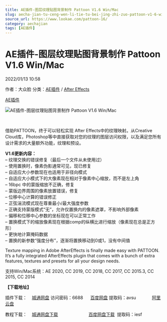 ```yaml
---
title: AE插件-图层纹理贴图背景制作 Pattoon V1.6 Win/Mac
slug: aecha-jian-tu-ceng-wen-li-tie-tu-bei-jing-zhi-zuo-pattoon-v1-6-win-mac
source_url: https://www.lookae.com/pattoon-16/
category: aechajian
tags: [AE插件]
---
```

# AE插件-图层纹理贴图背景制作 Pattoon V1.6 Win/Mac

2022/01/13 10:58

作者：大众脸
分类：[AE插件](https://www.lookae.com/after-effects/aechajian/) / [After Effects](https://www.lookae.com/after-effects/)

[AE插件](https://www.lookae.com/tag/ae%e6%8f%92%e4%bb%b6/)

![AE插件-图层纹理贴图背景制作 Pattoon V1.6 Win/Mac](https://www.lookae.com/wp-content/uploads/2021/02/PATTOON-15.jpg "AE插件-图层纹理贴图背景制作 Pattoon V1.6 Win/Mac-LookAE.com")

﻿

借助PATTOON，终于可以轻松实现 After Effects中的纹理映射。从Creative Cloud库，Photoshop等中直接获取对您的纹理的图层访问权限，以及满足您所有设计需求的大量额外功能，纹理和预设。

**V1.6更新内容：**  
– 纹理交换的错误修复（最后一个文件从未使用过）  
– 使用置换时，像素伪影通常可见，现已修复  
– 自适应大小参数现在也适用于非径向模式  
– 自适应大小模式下的大像素现在相对于像素中心缩放，而不是左上角  
– 16bpc 中的蒙版缩放不正确，修复  
– 蒙版边界周围的像素放置错误，修复  
– 位移中心计算的错误修正  
– 正弦湍流模式现在尊重最小/最大强度参数  
– 正确支持蒙版模式“无”，允许仅置换内的像素遮罩，不影响外部像素  
– 偏移和位移中心参数的坐标现在可以正常工作  
– 置换模式下的缩放像素现在根据comp的纵横比进行缩放（像素现在总是正方形）  
– 更快地计算掩码数据  
– 置换的新参数“强度分布”，逐渐将置换移动到0或1，没有中间值

Texture mapping in Adobe AfterEffects is finally made easy with PATTOON. It’s a fully integrated AfterEffects plugin that comes with a bunch of extra features, textures and presets for all your design needs.

支持Win/Mac系统：AE 2020, CC 2019, CC 2018, CC 2017, CC 2015.3, CC 2015, CC 2014

**【下载地址】**

插件下载：    [城通网盘](https://url70.ctfile.com/f/2827370-536270313-49eb0c) 访问密码：6688      [百度网盘](https://pan.baidu.com/s/1NTtDYZBu7QBpRwrM1mqKOg?pwd=avsu) 提取码：avsu             [阿里云盘](https://www.aliyundrive.com/s/PqEukByy36o)

教程下载：    [城通网盘下载](https://lookae.ctfile.com/fs/680462-389994598)                         [百度网盘下载](https://pan.baidu.com/s/1wiIucKyFlwU5UQKChU4XrQ)  提取码：iesf
